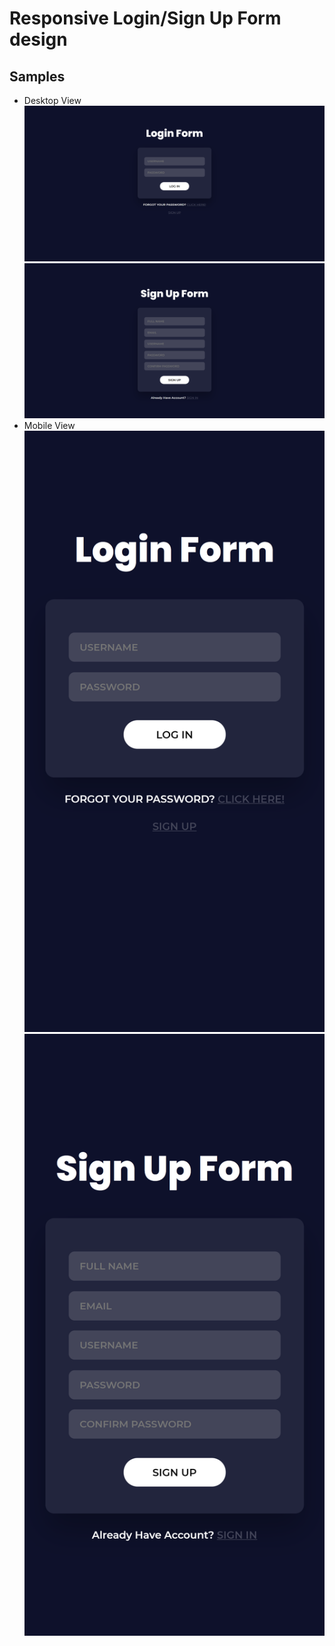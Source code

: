 # Responsive Login/Sign Up Form design

## Samples
- Desktop View
    ![Desktop img](/Images/L_desk.png "Login Desktop View")
    ![Desktop img](/Images/S_desk.png "Sign Up Desktop View")
- Mobile View
    ![Desktop img](/Images/L_mob.png "Login Mobile View")
    ![Desktop img](/Images/S_Mob.png "Sign Up Mobile View")
